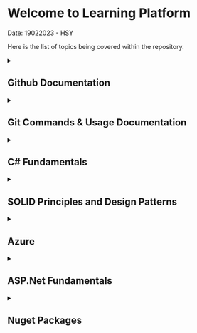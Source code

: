 # Welcome to Learning Platform

Date: 19022023 - HSY

Here is the list of topics being covered within the repository.
<details>
<summary>

## Github Documentation
</summary>
<p>

- [Github Documentation Syntax](docs/Github/Github_Documentation_Syntax.md)
</p>
</details>

<details>
<summary>

## Git Commands & Usage Documentation
</summary>
<p>

**Git Status**
Show the working tree status

```bash
git status
On branch Main
Your branch is up to date with 'origin/Main'.

Changes not staged for commit:
  (use "git add <file>..." to update what will be committed)
  (use "git restore <file>..." to discard changes in working directory)
        modified:   README.md

no changes added to commit (use "git add" and/or "git commit -a")
```

**Git Checkout**
Switch branches or restore working tree files

Updates files in the working tree to match the version in the index or the specified tree. If no pathspec was given, git checkout will also update HEAD to set the specified branch as the current branch.

git checkout \<branch>

```bash
git checkout main

Switched to branch 'main'
M       README.md
Your branch is up to date with 'origin/main'.
```

**Git Branch**
git-branch - List, create, or delete branches

git branch \<new branch name>
git branch --list

- Get list of branches
```bash
git branch --list
  Main---Learning---1412_01
* main
```

**Git Log**
Lists the log of the current branch

```bash
git log
git log --all --oneline
```

**Git Stash**
Stash the changes in a dirty working directory away. Use git stash when you want to record the current state of the working directory and the index, but want to go back to a clean working directory. The command saves your local modifications away and reverts the working directory to match the HEAD commit.

The modifications stashed away by this command can be listed with git stash list, inspected with git stash show, and restored (potentially on top of a different commit) with git stash apply. Calling git stash without any arguments is equivalent to git stash push. A stash is by default listed as "WIP on branchname …​", but you can give a more descriptive message on the command line when you create one.

```bash
git stash list //show the stash list
```

**Git Branch**
List, create, or delete branches

If --list is given, or if there are no non-option arguments, existing branches are listed; the current branch will be highlighted in green and marked with an asterisk. Any branches checked out in linked worktrees will be highlighted in cyan and marked with a plus sign. Option -r causes the remote-tracking branches to be listed, and option -a shows both local and remote branches.

If a <pattern> is given, it is used as a shell wildcard to restrict the output to matching branches. If multiple patterns are given, a branch is shown if it matches any of the patterns.

Note that when providing a <pattern>, you must use --list; otherwise the command may be interpreted as branch creation.

```bash
git branch --list //List the branches in Git local

git branch <New Branch Name> //Creates a branch from the branch you are currently working on
```
</p>
</details>

<details>
<summary>

## C# Fundamentals
</summary>
<p>
Table of Contents:

- [C# Coding Conventions](docs/CSharpFundamentals/CSharp_Coding_Conventions.md)
- **Core C# Programming Constucts**
    - [Core C# Programming Constructs - Part 01](docs/CSharpFundamentals/CSharp_Programming_Constructs_Part01.md)
        - The anatomy of a simple C# program
        - System Data Types and corresponding C# Keywords
        - How to find default and Min/Max Values of C# Types
        - The Data Type Class Hierarchy
        - Parsing Values and Using TryParse from String Data
        - Working with String Data
        - String Interpolation and Escape Characters, Verbatim Strings
        - The Checked and Unchecked Keyword
        - C# Iteration Constructs
        -. The if/else and switch statement
    - [Core C# Programming Constructs - Part 02](docs/CSharpFundamentals/CSharp_Programming_Constructs_Part02.md)
        - Understanding C# Arrays
        - C# Array Initialization
        - Defining an Array of Objects
        - Multidimensional Arrays
        - Jagged Arrays
        - The System.Array Base Class
        - Methods
        - Expression-Bodied Members
        - Static Local Functions
        - Method Parameter Modifiers
        - Understanding the enum Type
        - Understanding the Structure (Struct) type (aka Value Type)
        - Understanding the Value Types and Reference Types
        - Understanding C# Nullable Types
        - Tuples (Not documented yet!)
- **Object Oriented Programming with C#**
    - [Object Oriented Programming with C# - Part 01](docs/CSharpFundamentals/CSharp_Object_Oriented_Programming_Part01.md)
        - Defining the Pillars of Object-Oriented Programming
        - First Pillar of OOP - Understanding Encapsulation
        - Second Pillar of OOP - Understanding Inheritance
        - Third Pillar of OOP - Understanding Polymorphism
        - Fourth Pillar of OOP - Abstraction
        - Understanding Base Class/Derived Class Casting Rules
        - The C# as Keyword
        - The C# is Keyword
        - Cast Expression
        - Pattern Matching - Reading
        - The Super Parent Class: System.Object
    - [Object Oriented Programming with C# - Part 02](docs/CSharpFundamentals/CSharp_Object_Oriented_Programming_Part02.md)
        - Exception Handling
        - Working with Interfaces
        - Interfaces vs. Abstract Base Classes
        - Understanding Object Lifetime
    - [Object Oriented Programming with C# - Part 03](docs/CSharpFundamentals/CSharp_Object_Oriented_Programming_Part03.md) 

        **Collections**
        - System.Collections Classes
        - System.Collections.Generic Classes
        - Key Interfaces supported by Classes of System.Collections.Generic
        - Working with List\<T>
        - Search and sort lists
        - Implementing a Collection of Key/Value Pairs (Dictionary)
        - Using LINQ to Access Collection
        - Working with the Stack<T> Class
        - Working with the Queue\<T> Class
    - [Object Oriented Programming with C# - Part 04](docs/CSharpFundamentals//CSharp_Object_Oriented_Programming_Part04.md)

        **Generics**
        - Creating Custom Generic Methods
        - Constraints on type Parameters
        - Enum Constraint
        - Creating Custom Generic Structures and Classes
        - Generics overview
        - Pattern Matching with Generics (7.1)
    - [Object Oriented Programming with C# - Part 5](docs/CSharpFundamentals//CSharp_Object_Oriented_Programming_Part05.md)

        **Advanced C# Languages Features**
        - Understanding Indexer Methods
        - Understanding Operator Overloading
        - Understanding Custom Type Conversions
        - Understanding Extension Methods
        - Understanding Anonymous Types
    - [Object Oriented Programming with C# - Part 6](docs/CSharpFundamentals/CSharp_Object_Oriented_Programming_Part06.md)

        **LINQ to Objects**
        - What is LINQ (Language Integrated Query)?
        - Introduction to LINQ Queries
        - Basic LINQ Query Operations
        - Standard Query Operators
            - Sorting Data
            - Set Operations
            - Filtering Data
            - Quantifier Operations
            - Projection Operations
            - Partioning Data
            - Join Operations
            - Grouping Data
            - Generation Operations
            - Element Operations
            - Converting Data Types
            - Concatenation Operations
            - Aggregation Operations

</p>
</details>

<details>
<summary>

## SOLID Principles and Design Patterns
</summary>
<p>
Table of contents:

- [SOLID Principles](docs/SolidnPatterns/SolidPrinciples.md)
    - (**S**)ingle Responsibility Principle
    - (**O**)pen-Closed Principle
    - (**L**)iskov Substitution Principle
    - (**I**)nterface Segregation Principle
    - (**D**)ependency Inversion Principle
- **Design Patterns**
  - [Builder](docs/SolidnPatterns/BuilderPattern.md)
  - [Factory](docs/SolidnPatterns/FactoryPattern.md)
  - [Singleton](docs/SolidnPatterns/SingletonPattern.md)
  - [Proxy](docs/SolidnPatterns/ProxyPattern.md)
  - [Command](docs/SolidnPatterns/CommandPattern.md)
  - [Publisher/Subscriber](docs/SolidnPatterns/PublisherSubscriberPattern.md)
  - [Dependency Injection](docs/SolidnPatterns/DependencyInjectionPattern.md)
  - [Specification](docs/SolidnPatterns/SpecificationPattern.md)

</p>
</details>

<details>
<summary>

## Azure
</summary>
<p>

</p>
</details>

<details>
<summary>

## ASP.Net Fundamentals
</summary>
<p>

- [Testing ASP.Net Core Application](docs/ASPNetCore/ASPNetCore_Testing.md)
- [Dependency Injection over Extension](docs/ASPNetCore/DependencyInjection_over_Extensions.md)
- [Configuration and IOptions, IOptionsSnapshot, IOptionsMonitor](docs/ASPNetCore/IOptionsnConfiguration.md)
</p>
</details>

<details>
<summary>

## Nuget Packages
</summary>
<p>

- **AutoFac**
- **SeriLog**
- **FluentValidation**
- **AutMapper**
</p>
</details>